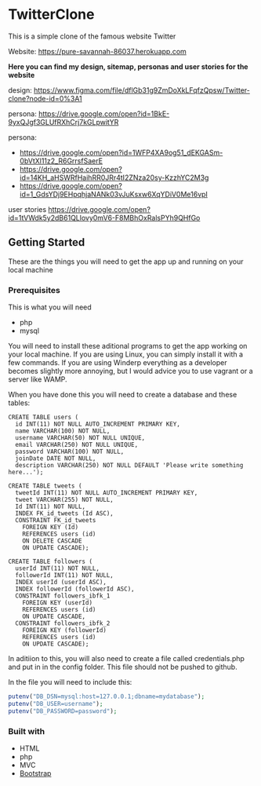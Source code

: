 # TwitterClone

This is a simple clone of the famous website Twitter

Website: <https://pure-savannah-86037.herokuapp.com>


**Here you can find my design, sitemap, personas and user stories for the website**

design: <https://www.figma.com/file/dflGb31g9ZmDoXkLFqfzQpsw/Twitter-clone?node-id=0%3A1>

persona: <https://drive.google.com/open?id=1BkE-9yxQJgf3GLUfRXhCrj7kGLpwitYR>

persona: 
- <https://drive.google.com/open?id=1WFP4XA9og51_dEKGASm-0bVtXl11z2_R6GrrsfSaerE>
- <https://drive.google.com/open?id=14KH_aHSWRfHaihRR0JRr4tI2ZNza20sy-KzzhYC2M3g>
- <https://drive.google.com/open?id=1_GdsYDj9EHpqhjaNANk03vJuKsxw6XqYDiV0Me16vpI>

user stories <https://drive.google.com/open?id=1tVWdk5y2dB61QLlovy0mV6-F8MBhOxRalsPYh9QHfGo>

## Getting Started

These are the things you will need to get the app up and running on your local machine

### Prerequisites

This is what you will need

- php
- mysql

You will need to install these aditional programs to get the app working on your local machine. If you are using Linux, you can simply install it with a few commands. If you are using Winderp everything as a developer becomes slightly more annoying, but I would advice you to use vagrant or a server like WAMP.

When you have done this you will need to create a database and these tables:

```mysql
CREATE TABLE users (
  id INT(11) NOT NULL AUTO_INCREMENT PRIMARY KEY,
  name VARCHAR(100) NOT NULL,
  username VARCHAR(50) NOT NULL UNIQUE,
  email VARCHAR(250) NOT NULL UNIQUE,
  password VARCHAR(100) NOT NULL,
  joinDate DATE NOT NULL,
  description VARCHAR(250) NOT NULL DEFAULT 'Please write something here...');

CREATE TABLE tweets (
  tweetId INT(11) NOT NULL AUTO_INCREMENT PRIMARY KEY,
  tweet VARCHAR(255) NOT NULL,
  Id INT(11) NOT NULL,
  INDEX FK_id_tweets (Id ASC),
  CONSTRAINT FK_id_tweets
    FOREIGN KEY (Id)
    REFERENCES users (id)
    ON DELETE CASCADE
    ON UPDATE CASCADE);

CREATE TABLE followers (
  userId INT(11) NOT NULL,
  followerId INT(11) NOT NULL,
  INDEX userId (userId ASC),
  INDEX followerId (followerId ASC),
  CONSTRAINT followers_ibfk_1
    FOREIGN KEY (userId)
    REFERENCES users (id)
    ON UPDATE CASCADE,
  CONSTRAINT followers_ibfk_2
    FOREIGN KEY (followerId)
    REFERENCES users (id)
    ON UPDATE CASCADE);
```

In aditiion to this, you will also need to create a file called credentials.php and put in in the config folder. This file should not be pushed to github.

In the file you will need to include this:

```php
putenv("DB_DSN=mysql:host=127.0.0.1;dbname=mydatabase");
putenv("DB_USER=username");
putenv("DB_PASSWORD=password");
```

### Built with

- HTML
- php
- MVC
- [Bootstrap](https://getbootstrap.com/)
